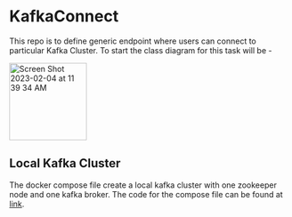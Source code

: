 # KafkaConnect

This repo is to define generic endpoint where users can connect to particular Kafka Cluster. To start the class diagram for this task will be -

<img width="139" alt="Screen Shot 2023-02-04 at 11 39 34 AM" src="https://user-images.githubusercontent.com/123852517/216786610-09a66248-c665-4c77-b6e8-0dad65531097.png">

## Local Kafka Cluster
The docker compose file create a local kafka cluster with one zookeeper node and one kafka 
broker. The code for the compose file can be found at [link](https://developer.confluent.io/quickstart/kafka-docker/).
